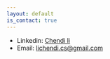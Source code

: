 ```yaml
---
layout: default
is_contact: true
---
```


* Linkedin: [Chendi li](https://www.linkedin.com/in/chendi-li/)
* Email: [lichendi.cs@gmail.com](mailto:chendi.li@utah.edu)

<!---
* Phone: [US: +1 (413)931-1735](tel:+1-4139311735)

## Social

1. [Facebook](#)
2. [Twitter](#)
3. [Google+](#)
-->
